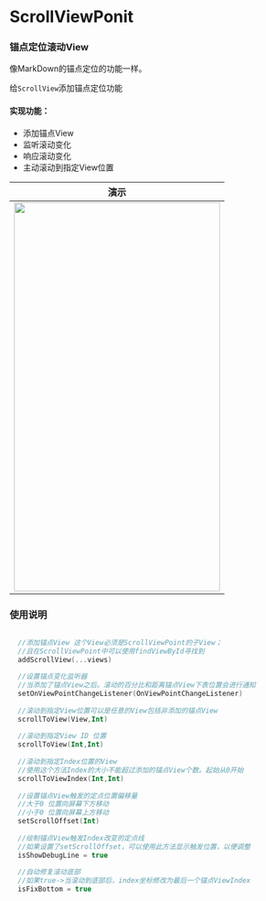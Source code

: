 # ScrollViewPonit

### 锚点定位滚动View

像MarkDown的锚点定位的功能一样。

给`ScrollView`添加锚点定位功能

#### 实现功能：
- 添加锚点View
- 监听滚动变化
- 响应滚动变化
- 主动滚动到指定View位置

| 演示  |
| :--: |
| <img src="ScreenRecord-2021-04-09-11-32-50.gif" width="360" height="680" />   |

### 使用说明

```kotlin
  
  //添加锚点View 这个View必须是ScrollViewPoint的子View；
  //且在ScrollViewPoint中可以使用findViewById寻找到
  addScrollView(...views)
  
  //设置锚点变化监听器
  //当添加了锚点View之后。滚动的百分比和距离锚点View下表位置会进行通知
  setOnViewPointChangeListener(OnViewPointChangeListener)
  
  //滚动到指定View位置可以是任意的View包括非添加的锚点View
  scrollToView(View,Int)
  
  //滚动到指定View ID 位置
  scrollToView(Int,Int)
   
  //滚动到指定Index位置的View
  //使用这个方法Index的大小不能超过添加的锚点View个数。起始从0开始
  scrollToViewIndex(Int,Int)
  
  //设置锚点View触发的定点位置偏移量
  //大于0 位置向屏幕下方移动
  //小于0 位置向屏幕上方移动
  setScrollOffset(Int)
  
  //绘制锚点View触发Index改变的定点线
  //如果设置了setScrollOffset，可以使用此方法显示触发位置，以便调整
  isShowDebugLine = true
  
  //自动修复滚动底部
  //如果true->当滚动到底部后，index坐标修改为最后一个锚点ViewIndex
  isFixBottom = true
```
